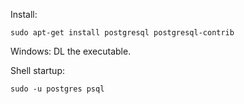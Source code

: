 Install: 
```
sudo apt-get install postgresql postgresql-contrib
```
Windows: DL the executable.

Shell startup:
```
sudo -u postgres psql
```
